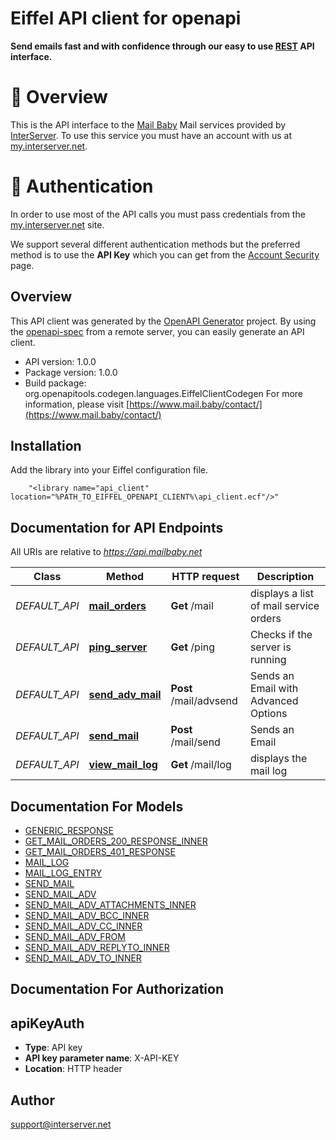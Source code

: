 # Eiffel API client for openapi

**Send emails fast and with confidence through our easy to use [REST](https://en.wikipedia.org/wiki/Representational_state_transfer) API interface.**


# 📌 Overview

This is the API interface to the [Mail Baby](https//mail.baby/) Mail services provided by [InterServer](https://www.interserver.net). To use this service you must have an account with us at [my.interserver.net](https://my.interserver.net).


# 🔐 Authentication

In order to use most of the API calls you must pass credentials from the [my.interserver.net](https://my.interserver.net/) site.  

We support several different authentication methods but the preferred method is to use the **API Key** which you can get from the [Account Security](https://my.interserver.net/account_security) page.


## Overview
This API client was generated by the [OpenAPI Generator](https://openapi-generator.tech) project.  By using the [openapi-spec](https://openapis.org) from a remote server, you can easily generate an API client.

- API version: 1.0.0
- Package version: 1.0.0
- Build package: org.openapitools.codegen.languages.EiffelClientCodegen
For more information, please visit [https://www.mail.baby/contact/](https://www.mail.baby/contact/)

## Installation
Add the library into your Eiffel configuration file.
```
    "<library name="api_client" location="%PATH_TO_EIFFEL_OPENAPI_CLIENT%\api_client.ecf"/>"
```

## Documentation for API Endpoints

All URIs are relative to *https://api.mailbaby.net*

Class | Method | HTTP request | Description
------------ | ------------- | ------------- | -------------
*DEFAULT_API* | [**mail_orders**](docs/DEFAULT_API.md#mail_orders) | **Get** /mail | displays a list of mail service orders
*DEFAULT_API* | [**ping_server**](docs/DEFAULT_API.md#ping_server) | **Get** /ping | Checks if the server is running
*DEFAULT_API* | [**send_adv_mail**](docs/DEFAULT_API.md#send_adv_mail) | **Post** /mail/advsend | Sends an Email with Advanced Options
*DEFAULT_API* | [**send_mail**](docs/DEFAULT_API.md#send_mail) | **Post** /mail/send | Sends an Email
*DEFAULT_API* | [**view_mail_log**](docs/DEFAULT_API.md#view_mail_log) | **Get** /mail/log | displays the mail log


## Documentation For Models

 - [GENERIC_RESPONSE](docs/GENERIC_RESPONSE.md)
 - [GET_MAIL_ORDERS_200_RESPONSE_INNER](docs/GET_MAIL_ORDERS_200_RESPONSE_INNER.md)
 - [GET_MAIL_ORDERS_401_RESPONSE](docs/GET_MAIL_ORDERS_401_RESPONSE.md)
 - [MAIL_LOG](docs/MAIL_LOG.md)
 - [MAIL_LOG_ENTRY](docs/MAIL_LOG_ENTRY.md)
 - [SEND_MAIL](docs/SEND_MAIL.md)
 - [SEND_MAIL_ADV](docs/SEND_MAIL_ADV.md)
 - [SEND_MAIL_ADV_ATTACHMENTS_INNER](docs/SEND_MAIL_ADV_ATTACHMENTS_INNER.md)
 - [SEND_MAIL_ADV_BCC_INNER](docs/SEND_MAIL_ADV_BCC_INNER.md)
 - [SEND_MAIL_ADV_CC_INNER](docs/SEND_MAIL_ADV_CC_INNER.md)
 - [SEND_MAIL_ADV_FROM](docs/SEND_MAIL_ADV_FROM.md)
 - [SEND_MAIL_ADV_REPLYTO_INNER](docs/SEND_MAIL_ADV_REPLYTO_INNER.md)
 - [SEND_MAIL_ADV_TO_INNER](docs/SEND_MAIL_ADV_TO_INNER.md)


## Documentation For Authorization


## apiKeyAuth

- **Type**: API key
- **API key parameter name**: X-API-KEY
- **Location**: HTTP header


## Author

support@interserver.net

